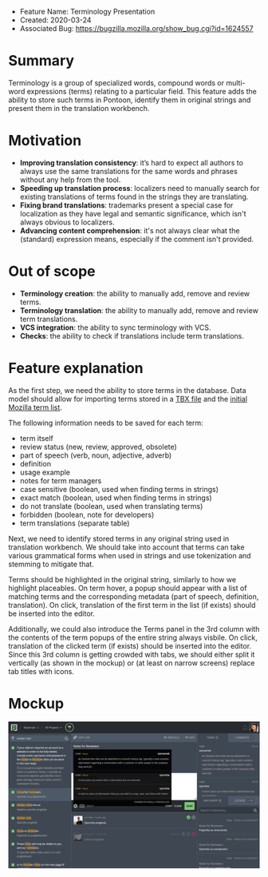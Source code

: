 - Feature Name: Terminology Presentation
- Created: 2020-03-24
- Associated Bug: https://bugzilla.mozilla.org/show_bug.cgi?id=1624557

# Summary

Terminology is a group of specialized words, compound words or multi-word expressions (terms) relating to a particular field. This feature adds the ability to store such terms in Pontoon, identify them in original strings and present them in the translation workbench.

# Motivation

- **Improving translation consistency**: it’s hard to expect all authors to always use the same translations for the same words and phrases without any help from the tool.
- **Speeding up translation process**: localizers need to manually search for existing translations of terms found in the strings they are translating.
- **Fixing brand translations**: trademarks present a special case for localization as they have legal and semantic significance, which isn't always obvious to localizers.
- **Advancing content comprehension**: it's not always clear what the (standard) expression means, especially if the comment isn't provided.

# Out of scope

- **Terminology creation**: the ability to manually add, remove and review terms.
- **Terminology translation**: the ability to manually add, remove and review term translations.
- **VCS integration**: the ability to sync terminology with VCS.
- **Checks**: the ability to check if translations include term translations.

# Feature explanation

As the first step, we need the ability to store terms in the database. Data model should allow for importing terms stored in a [TBX file](https://www.gala-global.org/sites/default/files/uploads/pdfs/tbx_oscar_0.pdf) and the [initial Mozilla term list](https://docs.google.com/spreadsheets/d/1MAPD8WBnstR6pwKbNEDKOpw5CTPnl3qAobDgomdmtdY/edit?ts=5e79126c#gid=1146590716).

The following information needs to be saved for each term:
- term itself
- review status (new, review, approved, obsolete)
- part of speech (verb, noun, adjective, adverb)
- definition
- usage example
- notes for term managers
- case sensitive (boolean, used when finding terms in strings)
- exact match (boolean, used when finding terms in strings)
- do not translate (boolean, used when translating terms)
- forbidden (boolean, note for developers)
- term translations (separate table)

Next, we need to identify stored terms in any original string used in translation workbench. We should take into account that terms can take various grammatical forms when used in strings and use tokenization and stemming to mitigate that.

Terms should be highlighted in the original string, similarly to how we highlight placeables. On term hover, a popup should appear with a list of matching terms and the corresponding metadata (part of speech, definition, translation). On click, translation of the first term in the list (if exists) should be inserted into the editor.

Additionally, we could also introduce the Terms panel in the 3rd column with the contents of the term popups of the entire string always visbile. On click, translation of the clicked term (if exists) should be inserted into the editor. Since this 3rd column is getting crowded with tabs, we should either split it vertically (as shown in the mockup) or (at least on narrow screens) replace tab titles with icons.

# Mockup

![](0101/mockup.png)
